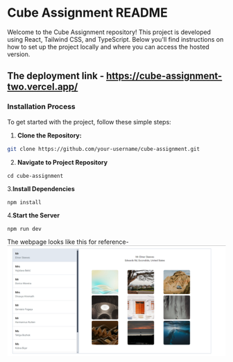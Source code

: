 # Cube Assignment README

Welcome to the Cube Assignment repository! This project is developed using React, Tailwind CSS, and TypeScript. Below you'll find instructions on how to set up the project locally and where you can access the hosted version.
## The deployment link - https://cube-assignment-two.vercel.app/ 

### Installation Process

To get started with the project, follow these simple steps:

1. **Clone the Repository:** 
```bash
git clone https://github.com/your-username/cube-assignment.git
```
2. **Navigate to Project Repository**
```
cd cube-assignment
```
3.**Install Dependencies**
 ```
npm install
```
4.**Start the Server**
```
npm run dev
```

The webpage looks like this for reference- ![cube](cube.png)
